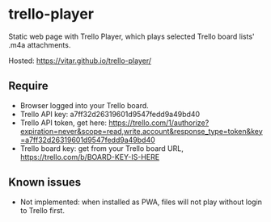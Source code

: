 # trello-player

Static web page with Trello Player, which plays selected Trello board lists' .m4a attachments.

Hosted: https://vitar.github.io/trello-player/

## Require
* Browser logged into your Trello board.
* Trello API key: a7ff32d26319601d9547fedd9a49bd40
* Trello API token, get here: https://trello.com/1/authorize?expiration=never&scope=read,write,account&response_type=token&key=a7ff32d26319601d9547fedd9a49bd40
* Trello board key: get from your Trello board URL, https://trello.com/b/BOARD-KEY-IS-HERE

## Known issues
* Not implemented: when installed as PWA, files will not play without login to Trello first.
